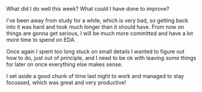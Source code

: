 What did I do well this week? What could I have done to improve?

I've been away from study for a while, which is very bad, so getting back into it was hard and took much longer than it should have. From now on things are gonna get serious, I will be much more committed and have a lot more time to spend on EDA.

Once again I spent too long stuck on small details I wanted to figure out how to do, just out of principle, and I need to be ok with leaving some things for later on once everything else makes sense. 

I set aside a good chunk of time last night to work and managed to stay focussed, which was great and very productive!